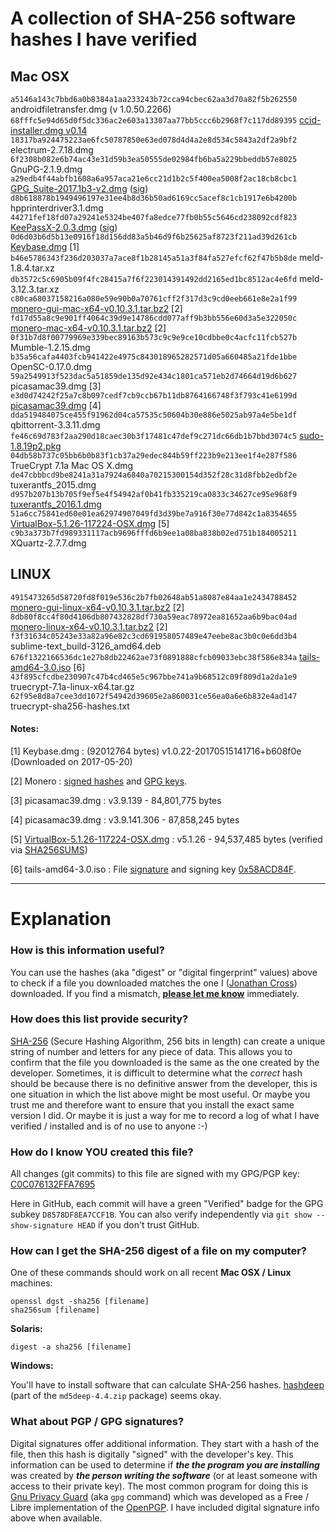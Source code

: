 A collection of SHA-256 software hashes I have verified
=======================================================

## Mac OSX

`a5146a143c7bbd6a0b8384a1aa233243b72cca94cbec62aa3d70a82f5b262550`  androidfiletransfer.dmg (v 1.0.50.2266)
`68fffc5e94d65d0f5dc336ac2e603a13307aa77bb5ccc6b2968f7c117dd89395`  [ccid-installer.dmg v0.14](https://github.com/martinpaljak/osx-ccid-installer/releases/tag/v0.14)
`18317ba924475223ae6fc50787850e63ed078d4d4a2e8d534c5843a2df2a9bf2`  electrum-2.7.18.dmg
`6f2308b082e6b74ac43e31d59b3ea50555de02984fb6ba5a229bbeddb57e8025`  GnuPG-2.1.9.dmg
`a29edb4f44abfb1608a6a957aca21e6cc21d1b2c5f400ea5008f2ac18cb8cbc1`  [GPG_Suite-2017.1b3-v2.dmg](https://releases.gpgtools.org/GPG_Suite-2017.1b3-v2.dmg) ([sig](https://releases.gpgtools.org/GPG_Suite-2017.1b3-v2.dmg.sig))
`d8b618878b1949496197e31ee4b8d36b50ad6169cc5acef8c1cb1917e6b4200b`  hpprinterdriver3.1.dmg
`44271fef18fd07a29241e5324be407fa8edce77fb0b55c5646cd238092cdf823`  [KeePassX-2.0.3.dmg](https://www.keepassx.org/releases/2.0.3/KeePassX-2.0.3.dmg) ([sig](https://www.keepassx.org/releases/2.0.3/KeePassX-2.0.3.dmg.sig))
`0d6d03b6d5b13e0916f18d156dd83a5b46d9f6b25625af8723f211ad39d261cb`  [Keybase.dmg](https://keybase.io/docs/the_app/install_macos) [1]
`b46e5786343f236d203037a7ace8f1b28145a51a3f84fa527efcf62f47b5b8de`  meld-1.8.4.tar.xz
`db3572c5c6905b09f4fc28415a7f6f223014391492dd2165ed1bc8512ac4e6fd`  meld-3.12.3.tar.xz
`c80ca68037158216a080e59e90b0a70761cff2f317d3c9cd0eeb661e8e2a1f99`  [monero-gui-mac-x64-v0.10.3.1.tar.bz2](https://github.com/monero-project/monero-core/releases/download/v0.10.3.1/monero-gui-mac-x64-v0.10.3.1.tar.bz2) [2]
`fd17d55a8c9e901ff4064c39d9e14786cdd077aff9b3bb556e60d3a5e322050c`  [monero-mac-x64-v0.10.3.1.tar.bz2](https://github.com/monero-project/monero/releases/download/v0.10.3.1/monero-mac-x64-v0.10.3.1.tar.bz2) [2]
`0f31b7d8f00779969e339bec89163b573c9c9e9ce10cdbbe0c4acfc11fcb527b`  Mumble-1.2.15.dmg
`b35a56cafa4403fcb941422e4975c843018965282571d05a660485a21fde1bbe`  OpenSC-0.17.0.dmg
`59a2549913f523dac5a51859de135d92e434c1801ca571eb2d74664d19d6b627`  picasamac39.dmg [3]
`e3d0d74242f25a7c8b097cedf7cb9ccb67b11db8764166748f3f793c41e6199d`  [picasamac39.dmg](https://www.macupdate.com/app/mac/30131/picasa/download) [4]
`dda519484075ce455f91962d04ca57535c50604b30e886e5025ab97a4e5be1df`  qbittorrent-3.3.11.dmg
`fe46c69d783f2aa290d18caec30b3f17481c47def9c271dc66db1b7bbd3074c5`  [sudo-1.8.19p2.pkg](https://www.sudo.ws/sudo/dist/packages/macOS/10.11/sudo-1.8.19p2.pkg)
`04db58b737c05bb6b0b83f1cb37a29edec844b59ff223b9e213ee1f4e287f586`  TrueCrypt 7.1a Mac OS X.dmg
`de47cbbbcd9be8241a31a7924a6840a70215300154d352f28c31d8fbb2edbf2e`  tuxerantfs_2015.dmg
`d957b207b13b705f9ef5e4f54942af0b41fb335219ca0833c34627ce95e968f9`  [tuxerantfs_2016.1.dmg](http://www.tuxera.com/products/tuxera-ntfs-for-mac/download/)
`51a6cc75841ed60e01ea62974907049fd3d39be7a916f30e77d842c1a8354655`  [VirtualBox-5.1.26-117224-OSX.dmg](http://download.virtualbox.org/virtualbox/5.1.26/VirtualBox-5.1.26-117224-OSX.dmg) [5]
`c9b3a373b7fd989331117acb9696fffd6b9ee1a08ba838b02ed751b184005211`  XQuartz-2.7.7.dmg

## LINUX

`4915473265d58720fd8f019e536c2b7fb02648ab51a8087e84aa1e2434788452`  [monero-gui-linux-x64-v0.10.3.1.tar.bz2](https://github.com/monero-project/monero-core/releases/download/v0.10.3.1/monero-gui-linux-x64-v0.10.3.1.tar.bz2) [2]
`8db80f8cc4f80d4106db807432828df730a59eac78972ea81652aa6b9bac04ad`  [monero-linux-x64-v0.10.3.1.tar.bz2](https://github.com/monero-project/monero/releases/download/v0.10.3.1/monero-linux-x64-v0.10.3.1.tar.bz2) [2]
`f3f31634c05243e33a82a96e82c3cd691958057489e47eebe8ac3b0c0e6dd3b4`  sublime-text_build-3126_amd64.deb
`676f1322166536dc1e27b8db22462ae73f0891888cfcb09033ebc38f586e834a`  [tails-amd64-3.0.iso](https://tails.mirror.metalgamer.eu/tails/stable/tails-amd64-3.0/tails-amd64-3.0.iso) [6]
`43f895cfcdbe230907c47b4cd465e5c967bbe741a9b68512c09f809d1a2da1e9`  truecrypt-7.1a-linux-x64.tar.gz
`62f95e8d8a7cee3dd1072f54942d39605e2a860031ce56ea0a6e6b832e4ad147`  truecrypt-sha256-hashes.txt


#### Notes:

[1] Keybase.dmg : (92012764 bytes) v1.0.22-20170515141716+b608f0e (Downloaded on 2017-05-20)

[2] Monero : [signed hashes](https://getmonero.org/downloads/hashes.txt) and [GPG keys](https://github.com/monero-project/monero/tree/master/utils/gpg_keys).

[3] picasamac39.dmg : v3.9.139 - 84,801,775 bytes

[4] picasamac39.dmg : v3.9.141.306 - 87,858,245 bytes

[5] [VirtualBox-5.1.26-117224-OSX.dmg](http://download.virtualbox.org/virtualbox/5.1.26/VirtualBox-5.1.26-117224-OSX.dmg) : v5.1.26 -  94,537,485 bytes (verified via [SHA256SUMS](https://www.virtualbox.org/download/hashes/5.1.26/SHA256SUMS))

[6] tails-amd64-3.0.iso : File [signature](https://tails.boum.org/torrents/files/tails-amd64-3.0.iso.sig) and signing key [0x58ACD84F](https://tails.boum.org/tails-signing.key).


--------------------------------------------------------------------------------


Explanation
===========

### How is this information useful?

You can use the hashes (aka "digest" or "digital fingerprint" values) above to check if a file you downloaded matches the one I ([Jonathan Cross](https://github.com/jonathancross)) downloaded.  If you find a mismatch, **[please let me know](https://github.com/jonathancross/jc-docs/issues/new?title=Feedback:%20Software_Hashes)** immediately.

### How does this list provide security?

[SHA-256](https://en.wikipedia.org/wiki/SHA-2) (Secure Hashing Algorithm, 256 bits in length) can create a unique string of number and letters for any piece of data.  This allows you to confirm that the file you downloaded is the same as the one created by the developer.  Sometimes, it is difficult to determine what the *correct* hash should be because there is no definitive answer from the developer, this is one situation in which the list above might be most useful.  Or maybe you trust me and therefore want to ensure that you install the exact same version I did.  Or maybe it is just a way for me to record a log of what I have verified / installed and is of no use to anyone  :-)

### How do I know YOU created this file?

All changes (git commits) to this file are signed with my GPG/PGP key: [C0C076132FFA7695](https://jonathancross.com/2FFA7695.asc)

Here in GitHub, each commit will have a green "Verified" badge for the GPG subkey `D8578DF8EA7CCF1B`. You can also verify independently via `git show --show-signature HEAD` if you don't trust GitHub.

### How can I get the SHA-256 digest of a file on my computer?

One of these commands should work on all recent **Mac OSX / Linux** machines:

    openssl dgst -sha256 [filename]
    sha256sum [filename]

**Solaris:**

    digest -a sha256 [filename]

**Windows:**

You'll have to install software that can calculate SHA-256 hashes.  [hashdeep](https://github.com/jessek/hashdeep/releases) (part of the `md5deep-4.4.zip` package) seems okay.

### What about PGP / GPG signatures?

Digital signatures offer additional information.  They start with a hash of the file, then this hash is digitally "signed" with the developer's key.  This information can be used to determine if _**the the program you are installing**_ was created by _**the person writing the software**_ (or at least someone with access to their private key).  The most common program for doing this is [Gnu Privacy Guard](https://gnupg.org/) (aka `gpg` command) which was developed as a Free / Libre implementation of the [OpenPGP](https://en.wikipedia.org/wiki/OpenPGP).  I have included digital signature info above when available.
